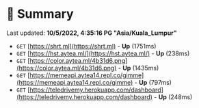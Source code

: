 # 📖 Summary
Last updated: **10/5/2022, 4:35:16 PG "Asia/Kuala_Lumpur"**

- `GET` [https://shrt.ml](https://shrt.ml) - **Up** (1751ms)
- `GET` [https://hst.aytea.ml/](https://hst.aytea.ml/) - **Up** (238ms)
- `GET` [https://color.aytea.ml/4b31d6.png](https://color.aytea.ml/4b31d6.png) - **Up** (1435ms)
- `GET` [https://memeapi.aytea14.repl.co/gimme](https://memeapi.aytea14.repl.co/gimme) - **Up** (797ms)
- `GET` [https://teledrivemy.herokuapp.com/dashboard](https://teledrivemy.herokuapp.com/dashboard) - **Up** (248ms)
